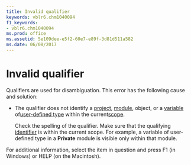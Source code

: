 ```yaml
---
title: Invalid qualifier
keywords: vblr6.chm1040094
f1_keywords:
- vblr6.chm1040094
ms.prod: office
ms.assetid: 5e109dee-e5f2-60e7-e89f-3d81d511a582
ms.date: 06/08/2017
---
```



# Invalid qualifier

Qualifiers are used for disambiguation. This error has the following cause and solution:



- The qualifier does not identify a [project](../../Glossary/vbe-glossary.md), [module](../../Glossary/vbe-glossary.md), object, or a [variable](../../Glossary/vbe-glossary.md) of[user-defined type](../../Glossary/vbe-glossary.md) within the current[scope](../../Glossary/vbe-glossary.md).
    
    Check the spelling of the qualifier. Make sure that the qualifying [identifier](../../Glossary/vbe-glossary.md) is within the current scope. For example, a variable of user-defined type in a **Private** module is visible only within that module.
    

For additional information, select the item in question and press F1 (in Windows) or HELP (on the Macintosh).

